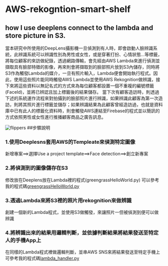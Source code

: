 # AWS-rekogntion-smart-shelf
## how I use deeplens connect to the lambda and store picture in S3.
  當本研究中所使用的DeepLens攝影機一旦偵測到有人時，即會啟動人臉辨識系統，此辨識系統可以辨識性別為男性或女性，或是穿著打扮、心情狀態…等標籤，將每位顧客的來訪做紀錄，透過網路傳輸，會先經由AWS Lambda來進行偵測並擷取具有臉部特徵的影像，再來則會將擷取到的臉部照片放到S3內儲存，同時將S3作為觸發Lambda的媒介，一旦有照片輸入，Lambda便會開始執行程式。因此，使用這些照片能同時觸發AWS Lambda並使用AWS Rekognition做辨識，接下來將這些資料以無記名式的方式來為每位顧客都設置一個不重複的編號標籤(FaceId)，並將已辨認且加上標籤後的結果儲存。
當下次有顧客造訪時，則透過下述的系統運作流程來對拍攝到的臉部照片進行辨識，如果辨識此顧客為第一次造訪，則將其照片進行標籤並儲存；如果辨識結果為此顧客曾經造訪過，也就是資料庫中已有此人的標籤化資料時，則會觸發AWS連結至Firebase的程式並以簡訊的方式依照男性或女性進行推播顧客商品之廣告訊息。

![flippers](https://yhc-website.s3.ap-northeast-1.amazonaws.com/images/aws_01.png) 
##步驟說明
### 1.使用Deeplesns套用AWS的Templeate來偵測特定圖像
新增專案==>選擇Use a project template==>Face detection==>創立新專案

### 2.將偵測到的圖像儲存在S3
修改放在Deeplens放在Lambda裡的程式(greengrassHelloWorld.py)
可以參考我的程式碼[greengrassHelloWorld.py](https://github.com/echo04100/aws-rekognition-smart-shelf/blob/7496e1a095815b2977fc1eefc124d4ffac3ee549/deeplens-face-detection/greengrassHelloWorld.py)

### 3.透過Lambda來將S3裡的照片用rekognition來做辨識
創建一個新的Lambda程式，並使用S3做觸發，來讓照片一但被偵測到便可以做辨識

### 4.將辨識出來的結果用邏輯判斷，並依據判斷結果將結果發送至特定人的手機App上
在同樣的Lambda程式裡做邏輯判斷，並串AWS SNS來將結果發送至特定手機上
可參考我的程式碼[lambda_handler.py](https://github.com/echo04100/aws-rekognition-smart-shelf/blob/087d61feb79b00b831a3b671c45ba4078046a401/lambda_handler.py)
